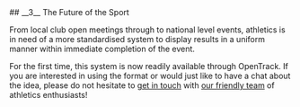 <div markdown="1" data-aos="fade-up">
## __3__ The Future of the Sport

From local club open meetings through to national level events, athletics is in need of a more standardised system to display results in a uniform manner within immediate completion of the event. 

For the first time, this system is now readily available through OpenTrack. If you are interested in using the format or would just like to have a chat about the idea, please do not hesitate to <a href="/contact/">get in touch</a> with <a href="/team/">our friendly team</a> of athletics enthusiasts!

</div>
